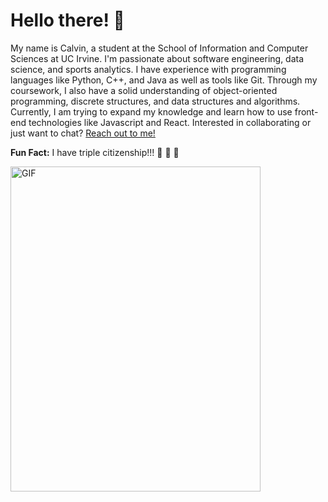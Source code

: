 # Hello there! 👋

My name is Calvin, a student at the School of Information and Computer Sciences at UC Irvine. I'm passionate about software engineering, data science, and sports analytics. I have experience 
with programming languages like Python, C++, and Java as well as tools like Git. Through my coursework, I also have a solid understanding of object-oriented programming, discrete structures,
and data structures and algorithms. Currently, I am trying to expand my knowledge and learn how to use front-end technologies like Javascript and React. Interested in collaborating or just want to chat? [Reach out to me!](calvinnwu@gmail.com)

**Fun Fact:** I have triple citizenship!!! 🦅 🍁 🧨 


<img alt="GIF" src="https://github.com/calvinnwu/calvinnwu/assets/138517775/563fa210-4823-46a9-9a8f-b29b84c4e9e1" width="400" height="520" />
